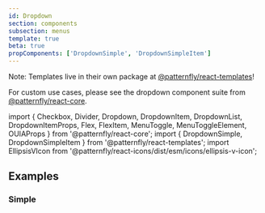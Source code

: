 ```yaml
---
id: Dropdown
section: components
subsection: menus
template: true
beta: true
propComponents: ['DropdownSimple', 'DropdownSimpleItem']
---
```


Note: Templates live in their own package at [@patternfly/react-templates](https://www.npmjs.com/package/@patternfly/react-templates)!

For custom use cases, please see the dropdown component suite from [@patternfly/react-core](https://www.npmjs.com/package/@patternfly/react-core).

import {
Checkbox,
Divider,
Dropdown,
DropdownItem,
DropdownList,
DropdownItemProps,
Flex,
FlexItem,
MenuToggle,
MenuToggleElement,
OUIAProps
} from '@patternfly/react-core';
import { DropdownSimple, DropdownSimpleItem } from '@patternfly/react-templates';
import EllipsisVIcon from '@patternfly/react-icons/dist/esm/icons/ellipsis-v-icon';

## Examples

### Simple

```ts file="./DropdownSimpleExample.tsx"

```
